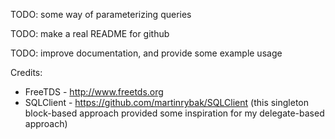 TODO: some way of parameterizing queries

TODO: make a real README for github

TODO: improve documentation, and provide some example usage



Credits:
 - FreeTDS - http://www.freetds.org
 - SQLClient - https://github.com/martinrybak/SQLClient (this singleton block-based approach provided some inspiration for my delegate-based approach)